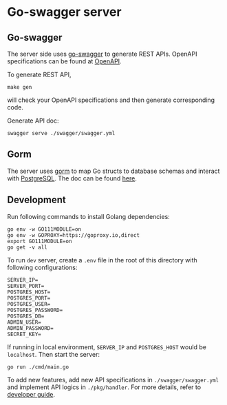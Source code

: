 # Go-swagger server

## Go-swagger

The server side uses [go-swagger](https://github.com/go-swagger/go-swagger) to generate REST APIs. OpenAPI specifications can be found at [OpenAPI](https://swagger.io/specification/v2/).

To generate REST API,

```
make gen
```

will check your OpenAPI specifications and then generate corresponding code.

Generate API doc:
```
swagger serve ./swagger/swagger.yml
```

## Gorm

The server uses [gorm](https://github.com/go-gorm/gorm) to map Go structs to database schemas and interact with [PostgreSQL](https://www.postgresql.org/). The doc can be found [here](https://gorm.io/docs/).

## Development

Run following commands to install Golang dependencies:
```
go env -w GO111MODULE=on
go env -w GOPROXY=https://goproxy.io,direct
export GO111MODULE=on
go get -v all
```

To run `dev` server, create a `.env` file in the root of this directory with following configurations:
```
SERVER_IP=
SERVER_PORT=
POSTGRES_HOST=
POSTGRES_PORT=
POSTGRES_USER=
POSTGRES_PASSWORD=
POSTGRES_DB=
ADMIN_USER=
ADMIN_PASSWORD=
SECRET_KEY=
```

If running in local environment, `SERVER_IP` and `POSTGRES_HOST` would be `localhost`. Then start the server:
```
go run ./cmd/main.go
```

To add new features, add new API specifications in `./swagger/swagger.yml` and implement API logics in `./pkg/handler`. For more details, refer to [developer guide](https://scienterprise.github.io/CloudTides/#/).